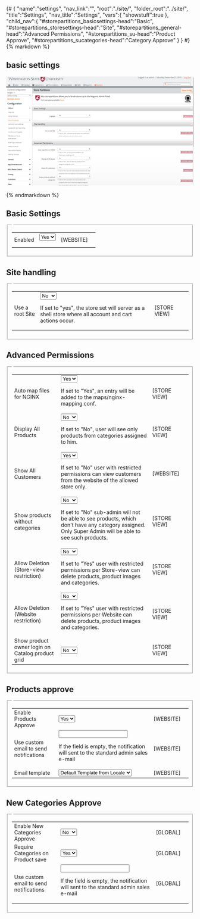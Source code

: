 {# 
{
	"name":"settings",
	"nav_link":"",
	"root":"./site/",
	"folder_root":"../site/",
	"title":"Settings",
	"nav_title":"Settings",
	"vars":{
		"showstuff":true
	},
	"child_nav":{
		"#storepartitions_basicsettings-head":"Basic",
		"#storepartitions_storesettings-head":"Site",
		"#storepartitions_general-head":"Advanced Permissions",
		"#storepartitions_su-head":"Product Approve",
		"#storepartitions_sucategories-head":"Category Approve"
	}
}
#}
{% markdown %}
## basic settings

![Settings Area](/site/assests/img/settings-area.png)

{% endmarkdown %}
<div id="anchor-content">
		<div id="page:main-container">
				<div>
						<div id="content">
								<div>
										<form action="http://store.wsu.dev/index.php/admin/system_config/save/section/storepartitions/key/9a8fec4f7d0b47590dbf809d9508307d/" method="post" id="config_edit_form" enctype="multipart/form-data">
												<div>
														<div>
																<div><h2 id="storepartitions_basicsettings-head">Basic Settings</h2></div>
																<fieldset id="storepartitions_basicsettings">
																		<legend></legend>
																		<div></div>
																		<table cellspacing="0">
																				<colgroup>
																				</colgroup>
																				<colgroup>
																				</colgroup>
																				<colgroup>
																				</colgroup>
																				<colgroup>
																				</colgroup>
																				<tbody>
																						<tr id="row_storepartitions_basicsettings_active">
																								<td><label for="storepartitions_basicsettings_active2">Enabled</label></td>
																								<td><select id="storepartitions_basicsettings_active2" name="groups[basicsettings][fields][active][value]">
																										 
																										<option value="1" selected="selected">Yes</option>
																										 
																										<option value="0">No</option>
																										 
																								</select>
																										<p> </p></td>
																								<td>[WEBSITE]</td>
																								<td></td>
																						</tr>
																				</tbody>
																		</table>
																</fieldset>
														</div>
														<div>
																<div><h2 id="storepartitions_storesettings-head">Site handling</h2></div>
																<fieldset id="storepartitions_storesettings">
																		<legend></legend>
																		<table cellspacing="0">
																				<colgroup>
																				</colgroup>
																				<colgroup>
																				</colgroup>
																				<colgroup>
																				</colgroup>
																				<colgroup>
																				</colgroup>
																				<tbody>
																						<tr id="row_storepartitions_storesettings_setroot">
																								<td><label for="storepartitions_storesettings_setroot">Use a root Site</label></td>
																								<td><select id="storepartitions_storesettings_setroot" name="groups[storesettings][fields][setroot][value]">
																										 
																										<option value="1">Yes</option>
																										 
																										<option value="0" selected="selected">No</option>
																										 
																								</select>
																										<p>If set to "yes", the store set will server as a shell store where all account and cart actions occur.</p></td>
																								<td>[STORE VIEW]</td>
																								<td></td>
																						</tr>
																				</tbody>
																		</table>
																</fieldset>
														</div>
														<div>
																<div><h2 id="storepartitions_general-head">Advanced Permissions</h2></div>
																<fieldset id="storepartitions_general">
																		<legend></legend>
																		<table cellspacing="0">
																				<colgroup>
																				</colgroup>
																				<colgroup>
																				</colgroup>
																				<colgroup>
																				</colgroup>
																				<colgroup>
																				</colgroup>
																				<tbody>
																						<tr id="row_storepartitions_general_mapping">
																								<td><label for="storepartitions_general_mapping">Auto map files for NGINX</label></td>
																								<td><select id="storepartitions_general_mapping" name="groups[general][fields][mapping][value]">
																										 
																										<option value="1" selected="selected">Yes</option>
																										 
																										<option value="0">No</option>
																										 
																								</select>
																										<p>If set to "Yes", an entry will be added to the maps/nginx-mapping.conf.</p></td>
																								<td>[STORE VIEW]</td>
																								<td></td>
																						</tr>
																						<tr id="row_storepartitions_general_showallproducts">
																								<td><label for="storepartitions_general_showallproducts">Display All Products</label></td>
																								<td><select id="storepartitions_general_showallproducts" name="groups[general][fields][showallproducts][value]">
																										 
																										<option value="1">Yes</option>
																										 
																										<option value="0" selected="selected">No</option>
																										 
																								</select>
																										<p>If set to "No", user will see only products from categories assigned to him.</p></td>
																								<td>[STORE VIEW]</td>
																								<td></td>
																						</tr>
																						<tr id="row_storepartitions_general_showallcustomers">
																								<td><label for="storepartitions_general_showallcustomers">Show All Customers</label></td>
																								<td><select id="storepartitions_general_showallcustomers" name="groups[general][fields][showallcustomers][value]">
																										 
																										<option value="1" selected="selected">Yes</option>
																										 
																										<option value="0">No</option>
																										 
																								</select>
																										<p>If set to "No" user with restricted permissions can view customers from the website of the allowed store only.</p></td>
																								<td>[WEBSITE]</td>
																								<td></td>
																						</tr>
																						<tr id="row_storepartitions_general_allow_null_category">
																								<td><label for="storepartitions_general_allow_null_category">Show products without categories</label></td>
																								<td><select id="storepartitions_general_allow_null_category" name="groups[general][fields][allow_null_category][value]">
																										 
																										<option value="1">Yes</option>
																										 
																										<option value="0" selected="selected">No</option>
																										 
																								</select>
																										<p>If set to "No" sub-admin will not be able to see products, which don't have any category assigned. Only Super Admin will be able to see such products.</p></td>
																								<td>[STORE VIEW]</td>
																								<td></td>
																						</tr>
																						<tr id="row_storepartitions_general_allowdelete">
																								<td><label for="storepartitions_general_allowdelete">Allow Deletion (Store-view restriction)</label></td>
																								<td><select id="storepartitions_general_allowdelete" name="groups[general][fields][allowdelete][value]">
																										 
																										<option value="1">Yes</option>
																										 
																										<option value="0" selected="selected">No</option>
																										 
																								</select>
																										<p>If set to "Yes" user with restricted permissions per Store-view can delete products, product images and categories.</p></td>
																								<td>[STORE VIEW]</td>
																								<td></td>
																						</tr>
																						<tr id="row_storepartitions_general_allowdelete_perwebsite">
																								<td><label for="storepartitions_general_allowdelete_perwebsite">Allow Deletion (Website restriction)</label></td>
																								<td><select id="storepartitions_general_allowdelete_perwebsite" name="groups[general][fields][allowdelete_perwebsite][value]">
																										 
																										<option value="1">Yes</option>
																										 
																										<option value="0" selected="selected">No</option>
																										 
																								</select>
																										<p>If set to "Yes" user with restricted permissions per Website can delete products, product images and categories.</p></td>
																								<td>[STORE VIEW]</td>
																								<td></td>
																						</tr>
																						<tr id="row_storepartitions_general_show_admin_on_product_grid">
																								<td><label for="storepartitions_general_show_admin_on_product_grid">Show product owner login on Catalog product grid</label></td>
																								<td><select id="storepartitions_general_show_admin_on_product_grid" name="groups[general][fields][show_admin_on_product_grid][value]">
																										 
																										<option value="1">Yes</option>
																										 
																										<option value="0" selected="selected">No</option>
																										 
																								</select></td>
																								<td>[STORE VIEW]</td>
																								<td></td>
																						</tr>
																				</tbody>
																		</table>
																</fieldset>
														</div>
														<div>
																<div><h2 id="storepartitions_su-head" >Products approve</h2></div>
																<fieldset id="storepartitions_su">
																		<legend></legend>
																		<table cellspacing="0">
																				<colgroup>
																				</colgroup>
																				<colgroup>
																				</colgroup>
																				<colgroup>
																				</colgroup>
																				<colgroup>
																				</colgroup>
																				<tbody>
																						<tr id="row_storepartitions_su_enable">
																								<td><label for="storepartitions_su_enable">Enable Products Approve</label></td>
																								<td><select id="storepartitions_su_enable" name="groups[su][fields][enable][value]">
																										 
																										<option value="1" selected="selected">Yes</option>
																										 
																										<option value="0">No</option>
																										 
																								</select></td>
																								<td>[WEBSITE]</td>
																								<td></td>
																						</tr>
																						<tr id="row_storepartitions_su_email">
																								<td><label for="storepartitions_su_email">Use custom email to send notifications</label></td>
																								<td><input id="storepartitions_su_email" name="groups[su][fields][email][value]" value="" type="text">
																										<p>If the field is empty, the notification will sent to the standard admin sales e-mail</p></td>
																								<td>[WEBSITE]</td>
																								<td></td>
																						</tr>
																						<tr id="row_storepartitions_su_template">
																								<td><label for="storepartitions_su_template">Email template</label></td>
																								<td><select id="storepartitions_su_template" name="groups[su][fields][template][value]">
																										 
																										<option value="storepartitions_su_template" selected="selected">Default Template from Locale</option>
																										 
																								</select></td>
																								<td>[WEBSITE]</td>
																								<td></td>
																						</tr>
																				</tbody>
																		</table>
																</fieldset>
														</div>
														<div>
																<div><h2 id="storepartitions_sucategories-head">New Categories Approve</h2></div>
																<fieldset id="storepartitions_sucategories">
																		<legend></legend>
																		<table cellspacing="0">
																				<colgroup>
																				</colgroup>
																				<colgroup>
																				</colgroup>
																				<colgroup>
																				</colgroup>
																				<colgroup>
																				</colgroup>
																				<tbody>
																						<tr id="row_storepartitions_sucategories_enable">
																								<td><label for="storepartitions_sucategories_enable">Enable New Categories Approve</label></td>
																								<td><select id="storepartitions_sucategories_enable" name="groups[sucategories][fields][enable][value]">
																										 
																										<option value="1">Yes</option>
																										 
																										<option value="0" selected="selected">No</option>
																										 
																								</select></td>
																								<td>[GLOBAL]</td>
																								<td></td>
																						</tr>
																						<tr id="row_storepartitions_sucategories_require_cat">
																								<td><label for="storepartitions_sucategories_require_cat">Require Categories on Product save</label></td>
																								<td><select id="storepartitions_sucategories_require_cat" name="groups[sucategories][fields][require_cat][value]">
																										 
																										<option value="1" selected="selected">Yes</option>
																										 
																										<option value="0">No</option>
																										 
																								</select></td>
																								<td>[GLOBAL]</td>
																								<td></td>
																						</tr>
																						<tr id="row_storepartitions_sucategories_email">
																								<td><label for="storepartitions_sucategories_email">Use custom email to send notifications</label></td>
																								<td><input id="storepartitions_sucategories_email" name="groups[sucategories][fields][email][value]" value="" type="text">
																										<p>If the field is empty, the notification will sent to the standard admin sales e-mail</p></td>
																								<td>[GLOBAL]</td>
																								<td></td>
																						</tr>
																				</tbody>
																		</table>
																</fieldset>
														</div>
												</div>
										</form>
								</div>
						</div>
				</div>
		</div>
</div>
<div>
<div>
<div>
<br>

